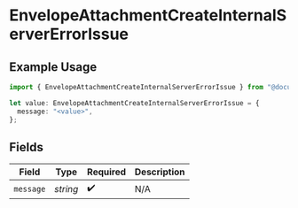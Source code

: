 # EnvelopeAttachmentCreateInternalServerErrorIssue

## Example Usage

```typescript
import { EnvelopeAttachmentCreateInternalServerErrorIssue } from "@documenso/sdk-typescript/models/errors";

let value: EnvelopeAttachmentCreateInternalServerErrorIssue = {
  message: "<value>",
};
```

## Fields

| Field              | Type               | Required           | Description        |
| ------------------ | ------------------ | ------------------ | ------------------ |
| `message`          | *string*           | :heavy_check_mark: | N/A                |